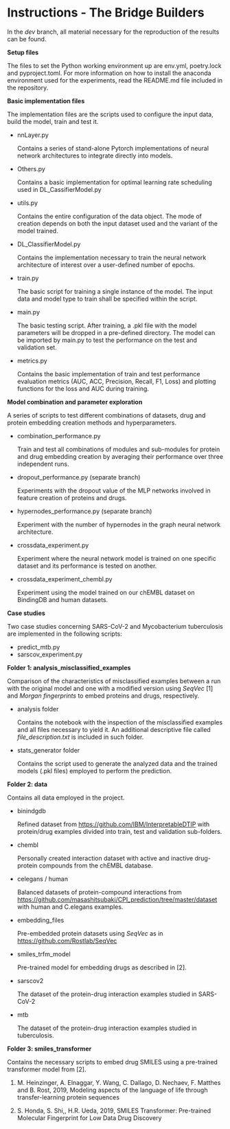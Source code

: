 # Instructions - The Bridge Builders

In the *dev* branch, all material necessary for the reproduction of the results can be found. 

**Setup files**

The files to set the Python working environment up are env.yml, poetry.lock and pyproject.toml. For more information on how to install the anaconda environment used for the experiments, read the README.md file included in the repository.

**Basic implementation files**

The implementation files are the scripts used to configure the input data, build the model, train and test it. 

- nnLayer.py

  Contains a series of stand-alone Pytorch implementations of neural network architectures to integrate directly into models.

- Others.py

  Contains a basic implementation for optimal learning rate scheduling used in DL_CassifierModel.py

- utils.py

  Contains the entire configuration of the data object. The mode of creation depends on both the input dataset used and the variant of the model trained. 

- DL_ClassifierModel.py

  Contains the implementation necessary to train the neural network architecture of interest over a user-defined number of epochs.

- train.py

  The basic script for training a single instance of the model. The input data and model type to train shall be specified within the script.

- main.py

  The basic testing script. After training, a .pkl file with the model parameters will be dropped in a pre-defined directory. The model can be imported by main.py to test the performance on the test and validation set. 

- metrics.py

  Contains the basic implementation of train and test performance evaluation metrics (AUC, ACC, Precision, Recall, F1, Loss) and plotting functions for the loss and AUC during training.

**Model combination and parameter exploration**

A series of scripts to test different combinations of datasets, drug and protein embedding creation methods and hyperparameters.

- combination_performance.py

  Train and test all combinations of modules and sub-modules for protein and drug embedding creation by averaging their performance over three independent runs.

- dropout_performance.py (separate branch)

  Experiments with the dropout value of the MLP networks involved in feature creation of proteins and drugs.

- hypernodes_performance.py (separate branch)

  Experiment with the number of hypernodes in the graph neural network architecture.

- crossdata_experiment.py

  Experiment where the neural network model is trained on one specific dataset and its performance is tested on another.
  
- crossdata_experiment_chembl.py

  Experiment using the model trained on our chEMBL dataset on BindingDB and human datasets.

**Case studies**

Two case studies concerning SARS-CoV-2 and Mycobacterium tuberculosis are implemented in the following scripts:

- predict_mtb.py
- sarscov_experiment.py

**Folder 1:  analysis_misclassified_examples**

Comparison of the characteristics of misclassified examples between a run with the original model and one with a modified version using *SeqVec* [1] and *Morgan fingerprints* to embed proteins and drugs, respectively.

- analysis folder

  Contains the notebook with the inspection of the misclassified examples and all files necessary to yield it. An additional descriptive file called *file_description.txt* is included in such folder.

- stats_generator folder

  Contains the script used to generate the analyzed data and the trained models (.pkl files) employed to perform the prediction. 

**Folder 2: data**

Contains all data employed in the project. 

- binindgdb

  Refined dataset from https://github.com/IBM/InterpretableDTIP with protein/drug examples divided into train, test and validation sub-folders.

- chembl

  Personally created interaction dataset with active and inactive drug-protein compounds from the chEMBL database.

- celegans / human

  Balanced datasets of protein-compound interactions from https://github.com/masashitsubaki/CPI_prediction/tree/master/dataset with human and C.elegans examples.

- embedding_files

  Pre-embedded protein datasets using *SeqVec* as in https://github.com/Rostlab/SeqVec

- smiles_trfm_model

  Pre-trained model for embedding drugs as described in [2].

- sarscov2

  The dataset of the protein-drug interaction examples studied in SARS-CoV-2

- mtb

  The dataset of the protein-drug interaction examples studied in tuberculosis. 

  

**Folder 3: smiles_transformer**

Contains the necessary scripts to embed drug SMILES using a pre-trained transformer model from [2].








1. M. Heinzinger, A. Elnaggar, Y. Wang, C. Dallago, D. Nechaev, F. Matthes and B. Rost, 2019, Modeling aspects of the language of life through transfer-learning protein sequences

2. S. Honda, S. Shi,, H.R. Ueda, 2019, SMILES Transformer: Pre-trained Molecular Fingerprint
   for Low Data Drug Discovery









